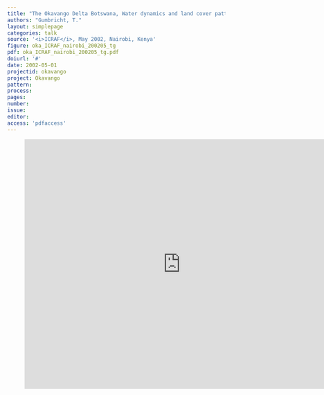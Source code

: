```yaml
---
title: "The Okavango Delta Botswana, Water dynamics and land cover patterns"
authors: "Gumbricht, T."
layout: simplepage
categories: talk
source: '<i>ICRAF</i>, May 2002, Nairobi, Kenya'
figure: oka_ICRAF_nairobi_200205_tg
pdf: oka_ICRAF_nairobi_200205_tg.pdf
doiurl: '#'
date: 2002-05-01
projectid: okavango
project: Okavango
pattern:
process:
pages:
number:
issue:
editor:
access: 'pdfaccess'
---
```

<figure>
<iframe src="http://docs.google.com/gview?url={{ site.commonurl }}/pdf/{{ page.pdf }}&embedded=true"
style="width:720px; height:576px;" frameborder="0"></iframe>
</figure>
